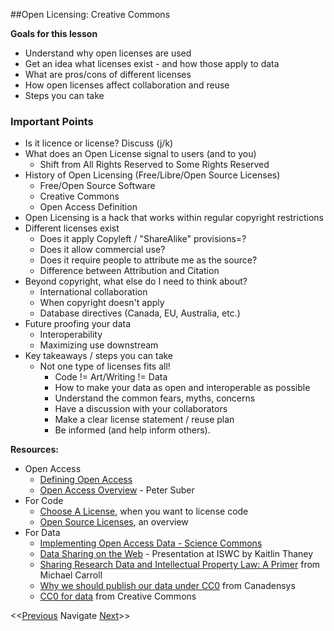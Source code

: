 ##Open Licensing: Creative Commons

**Goals for this lesson**

* Understand why open licenses are used
* Get an idea what licenses exist - and how those apply to data
* What are pros/cons of different licenses
* How open licenses affect collaboration and reuse
* Steps you can take

### Important Points
* Is it licence or license? Discuss (j/k)
* What does an Open License signal to users (and to you)
  * Shift from All Rights Reserved to Some Rights Reserved
* History of Open Licensing (Free/Libre/Open Source Licenses)
  * Free/Open Source Software
  * Creative Commons
  * Open Access Definition
* Open Licensing is a hack that works within regular copyright restrictions
* Different licenses exist
  * Does it apply Copyleft / "ShareAlike" provisions=?
  * Does it allow commercial use?
  * Does it require people to attribute me as the source?
  * Difference between Attribution and Citation
* Beyond copyright, what else do I need to think about?
  * International collaboration
  * When copyright doesn't apply
  * Database directives (Canada, EU, Australia, etc.)
* Future proofing your data
  * Interoperability
  * Maximizing use downstream
* Key takeaways / steps you can take
  * Not one type of licenses fits all!
    * Code != Art/Writing != Data
    * How to make your data as open and interoperable as possible
    * Understand the common fears, myths, concerns
    * Have a discussion with your collaborators
    * Make a clear license statement / reuse plan
    * Be informed (and help inform others). 

**Resources:**

* Open Access
  * [Defining Open Access](https://en.wikipedia.org/wiki/Budapest_Open_Access_Initiative#Definition_of_open_access)
  * [Open Access Overview](http://legacy.earlham.edu/~peters/fos/overview.htm) - Peter Suber
* For Code
  * [Choose A License](http://choosealicense.com/), when you want to license code
  * [Open Source Licenses](https://opensource.org/licenses), an overview
* For Data
  * [Implementing Open Access Data - Science Commons](http://sciencecommons.org/projects/publishing/open-access-data-protocol)
  * [Data Sharing on the Web](http://www.slideshare.net/kaythaney/data-sharing-social-and-normative-iswc) - Presentation at ISWC by Kaitlin Thaney
  * [Sharing Research Data and Intellectual Property Law: A Primer](http://journals.plos.org/plosbiology/article?id=10.1371/journal.pbio.1002235) from Michael Carroll
  * [Why we should publish our data under CC0](http://www.canadensys.net/2012/why-we-should-publish-our-data-under-cc0) from Canadensys
  * [CC0 for data](https://wiki.creativecommons.org/wiki/CC0_use_for_data) from Creative Commons

<<[Previous](https://github.com/cbahlai/OSRR_course/blob/master/08_intro_to_R.md)  Navigate [Next](https://github.com/cbahlai/OSRR_course/blob/master/10_projects_version_control_in_R.md)>>
